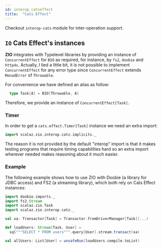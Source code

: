 ```yaml
---
id: interop_catseffect
title:  "Cats Effect"
---
```


Checkout `interop-cats` module for inter-operation support.

## `IO` Cats Effect's instances

**ZIO** integrates with Typelevel libraries by providing an instance of `ConcurrentEffect` for `BIO` as required, for instance, by `fs2`, `doobie` and `http4s`. Actually, I lied a little bit, it is not possible to implement `ConcurrentEffect` for any error type since `ConcurrentEffect` extends `MonadError` of `Throwable`.

For convenience we have defined an alias as follow:

```scala
  type Task[A] = BIO[Throwable, A]
```

Therefore, we provide an instance of `ConcurrentEffect[Task]`.

### Timer

In order to get a `cats.effect.Timer[Task]` instance we need an extra import:

```scala
import scalaz.zio.interop.catz.implicits._
```

The reason it is not provided by the default "interop" import is that it makes testing programs that require timing capabilities hard so an extra import wherever needed makes reasoning about it much easier.

### Example

The following example shows how to use ZIO with Doobie (a library for JDBC access) and FS2 (a streaming library), which both rely on Cats Effect instances:

```scala
import doobie.imports._
import fs2.Stream
import scalaz.zio.Task
import scalaz.zio.interop.catz._

val xa: Transactor[Task] = Transactor.fromDriverManager[Task](...)

def loadUsers: Stream[Task, User] =
  sql"""SELECT * FROM users""".query[User].stream.transact(xa)

val allUsers: List[User] = unsafeRun(loadUsers.compile.toList)
```
